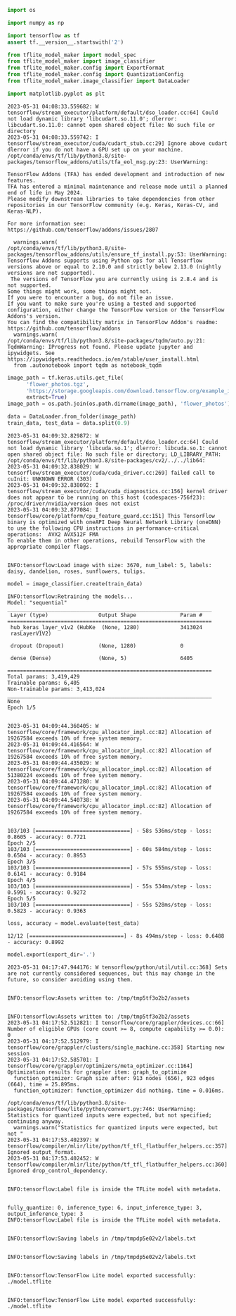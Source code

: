 ```python
import os

import numpy as np

import tensorflow as tf
assert tf.__version__.startswith('2')

from tflite_model_maker import model_spec
from tflite_model_maker import image_classifier
from tflite_model_maker.config import ExportFormat
from tflite_model_maker.config import QuantizationConfig
from tflite_model_maker.image_classifier import DataLoader

import matplotlib.pyplot as plt
```

    2023-05-31 04:08:33.559682: W tensorflow/stream_executor/platform/default/dso_loader.cc:64] Could not load dynamic library 'libcudart.so.11.0'; dlerror: libcudart.so.11.0: cannot open shared object file: No such file or directory
    2023-05-31 04:08:33.559742: I tensorflow/stream_executor/cuda/cudart_stub.cc:29] Ignore above cudart dlerror if you do not have a GPU set up on your machine.
    /opt/conda/envs/tf/lib/python3.8/site-packages/tensorflow_addons/utils/tfa_eol_msg.py:23: UserWarning: 
    
    TensorFlow Addons (TFA) has ended development and introduction of new features.
    TFA has entered a minimal maintenance and release mode until a planned end of life in May 2024.
    Please modify downstream libraries to take dependencies from other repositories in our TensorFlow community (e.g. Keras, Keras-CV, and Keras-NLP). 
    
    For more information see: https://github.com/tensorflow/addons/issues/2807 
    
      warnings.warn(
    /opt/conda/envs/tf/lib/python3.8/site-packages/tensorflow_addons/utils/ensure_tf_install.py:53: UserWarning: Tensorflow Addons supports using Python ops for all Tensorflow versions above or equal to 2.10.0 and strictly below 2.13.0 (nightly versions are not supported). 
     The versions of TensorFlow you are currently using is 2.8.4 and is not supported. 
    Some things might work, some things might not.
    If you were to encounter a bug, do not file an issue.
    If you want to make sure you're using a tested and supported configuration, either change the TensorFlow version or the TensorFlow Addons's version. 
    You can find the compatibility matrix in TensorFlow Addon's readme:
    https://github.com/tensorflow/addons
      warnings.warn(
    /opt/conda/envs/tf/lib/python3.8/site-packages/tqdm/auto.py:21: TqdmWarning: IProgress not found. Please update jupyter and ipywidgets. See https://ipywidgets.readthedocs.io/en/stable/user_install.html
      from .autonotebook import tqdm as notebook_tqdm



```python
image_path = tf.keras.utils.get_file(
      'flower_photos.tgz',
      'https://storage.googleapis.com/download.tensorflow.org/example_images/flower_photos.tgz',
      extract=True)
image_path = os.path.join(os.path.dirname(image_path), 'flower_photos')

```


```python
data = DataLoader.from_folder(image_path)
train_data, test_data = data.split(0.9)
```

    2023-05-31 04:09:32.829872: W tensorflow/stream_executor/platform/default/dso_loader.cc:64] Could not load dynamic library 'libcuda.so.1'; dlerror: libcuda.so.1: cannot open shared object file: No such file or directory; LD_LIBRARY_PATH: /opt/conda/envs/tf/lib/python3.8/site-packages/cv2/../../lib64:
    2023-05-31 04:09:32.838029: W tensorflow/stream_executor/cuda/cuda_driver.cc:269] failed call to cuInit: UNKNOWN ERROR (303)
    2023-05-31 04:09:32.838092: I tensorflow/stream_executor/cuda/cuda_diagnostics.cc:156] kernel driver does not appear to be running on this host (codespaces-756f23): /proc/driver/nvidia/version does not exist
    2023-05-31 04:09:32.877084: I tensorflow/core/platform/cpu_feature_guard.cc:151] This TensorFlow binary is optimized with oneAPI Deep Neural Network Library (oneDNN) to use the following CPU instructions in performance-critical operations:  AVX2 AVX512F FMA
    To enable them in other operations, rebuild TensorFlow with the appropriate compiler flags.


    INFO:tensorflow:Load image with size: 3670, num_label: 5, labels: daisy, dandelion, roses, sunflowers, tulips.



```python
model = image_classifier.create(train_data)
```

    INFO:tensorflow:Retraining the models...
    Model: "sequential"
    _________________________________________________________________
     Layer (type)                Output Shape              Param #   
    =================================================================
     hub_keras_layer_v1v2 (HubKe  (None, 1280)             3413024   
     rasLayerV1V2)                                                   
                                                                     
     dropout (Dropout)           (None, 1280)              0         
                                                                     
     dense (Dense)               (None, 5)                 6405      
                                                                     
    =================================================================
    Total params: 3,419,429
    Trainable params: 6,405
    Non-trainable params: 3,413,024
    _________________________________________________________________
    None
    Epoch 1/5


    2023-05-31 04:09:44.360405: W tensorflow/core/framework/cpu_allocator_impl.cc:82] Allocation of 19267584 exceeds 10% of free system memory.
    2023-05-31 04:09:44.416564: W tensorflow/core/framework/cpu_allocator_impl.cc:82] Allocation of 19267584 exceeds 10% of free system memory.
    2023-05-31 04:09:44.435029: W tensorflow/core/framework/cpu_allocator_impl.cc:82] Allocation of 51380224 exceeds 10% of free system memory.
    2023-05-31 04:09:44.471280: W tensorflow/core/framework/cpu_allocator_impl.cc:82] Allocation of 19267584 exceeds 10% of free system memory.
    2023-05-31 04:09:44.540738: W tensorflow/core/framework/cpu_allocator_impl.cc:82] Allocation of 19267584 exceeds 10% of free system memory.


    103/103 [==============================] - 58s 536ms/step - loss: 0.8605 - accuracy: 0.7721
    Epoch 2/5
    103/103 [==============================] - 60s 584ms/step - loss: 0.6504 - accuracy: 0.8953
    Epoch 3/5
    103/103 [==============================] - 57s 555ms/step - loss: 0.6141 - accuracy: 0.9184
    Epoch 4/5
    103/103 [==============================] - 55s 534ms/step - loss: 0.5991 - accuracy: 0.9272
    Epoch 5/5
    103/103 [==============================] - 55s 528ms/step - loss: 0.5823 - accuracy: 0.9363



```python
loss, accuracy = model.evaluate(test_data)
```

    12/12 [==============================] - 8s 494ms/step - loss: 0.6488 - accuracy: 0.8992



```python
model.export(export_dir='.')
```

    2023-05-31 04:17:47.944176: W tensorflow/python/util/util.cc:368] Sets are not currently considered sequences, but this may change in the future, so consider avoiding using them.


    INFO:tensorflow:Assets written to: /tmp/tmp5tf3o2b2/assets


    INFO:tensorflow:Assets written to: /tmp/tmp5tf3o2b2/assets
    2023-05-31 04:17:52.512821: I tensorflow/core/grappler/devices.cc:66] Number of eligible GPUs (core count >= 8, compute capability >= 0.0): 0
    2023-05-31 04:17:52.512979: I tensorflow/core/grappler/clusters/single_machine.cc:358] Starting new session
    2023-05-31 04:17:52.585701: I tensorflow/core/grappler/optimizers/meta_optimizer.cc:1164] Optimization results for grappler item: graph_to_optimize
      function_optimizer: Graph size after: 913 nodes (656), 923 edges (664), time = 25.895ms.
      function_optimizer: function_optimizer did nothing. time = 0.016ms.
    
    /opt/conda/envs/tf/lib/python3.8/site-packages/tensorflow/lite/python/convert.py:746: UserWarning: Statistics for quantized inputs were expected, but not specified; continuing anyway.
      warnings.warn("Statistics for quantized inputs were expected, but not "
    2023-05-31 04:17:53.402397: W tensorflow/compiler/mlir/lite/python/tf_tfl_flatbuffer_helpers.cc:357] Ignored output_format.
    2023-05-31 04:17:53.402452: W tensorflow/compiler/mlir/lite/python/tf_tfl_flatbuffer_helpers.cc:360] Ignored drop_control_dependency.


    INFO:tensorflow:Label file is inside the TFLite model with metadata.


    fully_quantize: 0, inference_type: 6, input_inference_type: 3, output_inference_type: 3
    INFO:tensorflow:Label file is inside the TFLite model with metadata.


    INFO:tensorflow:Saving labels in /tmp/tmpdp5e02v2/labels.txt


    INFO:tensorflow:Saving labels in /tmp/tmpdp5e02v2/labels.txt


    INFO:tensorflow:TensorFlow Lite model exported successfully: ./model.tflite


    INFO:tensorflow:TensorFlow Lite model exported successfully: ./model.tflite

